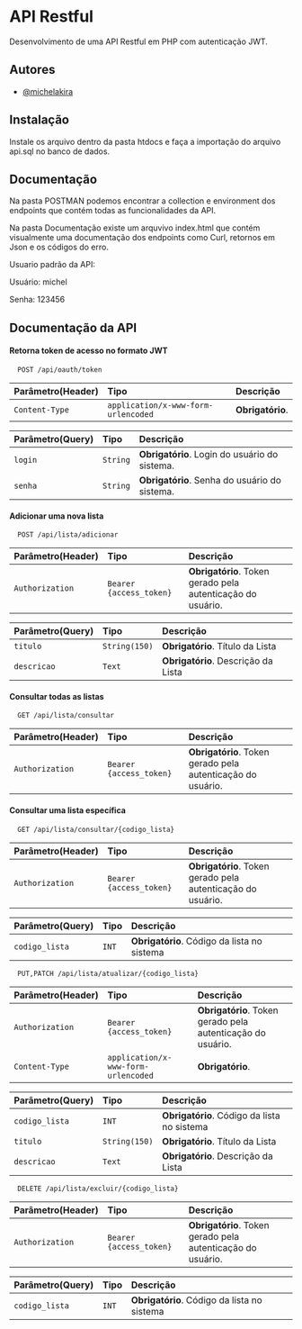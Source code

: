 
# API Restful

Desenvolvimento de uma API Restful em PHP com autenticação JWT.

## Autores

- [@michelakira](https://github.com/michelakira)


## Instalação

Instale os arquivo dentro da pasta htdocs e faça a importação do arquivo api.sql no banco de dados.




## Documentação

Na pasta POSTMAN podemos encontrar a collection e environment dos endpoints que contém todas as funcionalidades da API.

Na pasta Documentação existe um arquvivo index.html que contém visualmente uma documentação dos endpoints como Curl, retornos em Json e os códigos do erro.


Usuario padrão da API:

Usuário: michel

Senha: 123456



## Documentação da API

#### Retorna token de acesso no formato JWT

```http
  POST /api/oauth/token
```

| Parâmetro(Header)   | Tipo       | Descrição                           |
| :---------- | :--------- | :---------------------------------- |
| `Content-Type` | `application/x-www-form-urlencoded` | **Obrigatório**.|

| Parâmetro(Query)   | Tipo       | Descrição                           |
| :---------- | :--------- | :---------------------------------- |
| `login` | `String` | **Obrigatório**. Login do usuário do sistema.|
| `senha` | `String` | **Obrigatório**. Senha do usuário do sistema.|


#### Adicionar uma nova lista

```http
  POST /api/lista/adicionar
```

| Parâmetro(Header)   | Tipo       | Descrição                           |
| :---------- | :--------- | :---------------------------------- |
| `Authorization` | `Bearer {access_token}` | **Obrigatório**. Token gerado pela autenticação do usuário.|

| Parâmetro(Query)   | Tipo       | Descrição                           |
| :---------- | :--------- | :---------------------------------- |
| `titulo ` | `String(150)` | **Obrigatório**. Título da Lista|
| `descricao ` | `Text` | **Obrigatório**. Descrição da Lista|


#### Consultar todas as listas

```http
  GET /api/lista/consultar
```

| Parâmetro(Header)   | Tipo       | Descrição                           |
| :---------- | :--------- | :---------------------------------- |
| `Authorization` | `Bearer {access_token}` | **Obrigatório**. Token gerado pela autenticação do usuário.|


#### Consultar uma lista específica

```http
  GET /api/lista/consultar/{codigo_lista}
```

| Parâmetro(Header)   | Tipo       | Descrição                           |
| :---------- | :--------- | :---------------------------------- |
| `Authorization` | `Bearer {access_token}` | **Obrigatório**. Token gerado pela autenticação do usuário.|

| Parâmetro(Query)   | Tipo       | Descrição                           |
| :---------- | :--------- | :---------------------------------- |
| `codigo_lista ` | `INT` | **Obrigatório**. Código da lista no sistema|



```http
  PUT,PATCH /api/lista/atualizar/{codigo_lista}
```

| Parâmetro(Header)   | Tipo       | Descrição                           |
| :---------- | :--------- | :---------------------------------- |
| `Authorization` | `Bearer {access_token}` | **Obrigatório**. Token gerado pela autenticação do usuário.|
| `Content-Type` | `application/x-www-form-urlencoded` | **Obrigatório**.|

| Parâmetro(Query)   | Tipo       | Descrição                           |
| :---------- | :--------- | :---------------------------------- |
| `codigo_lista ` | `INT` | **Obrigatório**. Código da lista no sistema|
| `titulo ` | `String(150)` | **Obrigatório**. Título da Lista|
| `descricao ` | `Text` | **Obrigatório**. Descrição da Lista|


```http
  DELETE /api/lista/excluir/{codigo_lista}
```

| Parâmetro(Header)   | Tipo       | Descrição                           |
| :---------- | :--------- | :---------------------------------- |
| `Authorization` | `Bearer {access_token}` | **Obrigatório**. Token gerado pela autenticação do usuário.|

| Parâmetro(Query)   | Tipo       | Descrição                           |
| :---------- | :--------- | :---------------------------------- |
| `codigo_lista ` | `INT` | **Obrigatório**. Código da lista no sistema|






